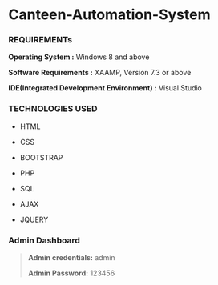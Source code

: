 # Canteen-Automation-System



### REQUIREMENTs

  **Operating System :** Windows 8 and above

  **Software Requirements :** XAAMP, Version 7.3 or above

  **IDE(Integrated Development Environment) :** Visual Studio
  




### TECHNOLOGIES USED

  - HTML
 
  - CSS
  
  - BOOTSTRAP
  
  - PHP
  
  - SQL
  
  - AJAX 
  
  - JQUERY
  
  
  ### Admin Dashboard
  
  > **Admin credentials:** admin
  > 
  > **Admin Password:** 123456
